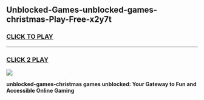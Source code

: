 
## Unblocked-Games-unblocked-games-christmas-Play-Free-x2y7t
<h3>
<a href="https://premium76.site?title=unblocked-games-christmas&ref=23A">CLICK TO PLAY</a></h3>
<hr>

<h3>
<a href="https://premium76.site?title=unblocked-games-christmas&ref=23A">CLICK 2 PLAY</a>
  
</h3>

<a href="https://premium76.site?title=unblocked-games-christmas&ref=23A"><img src="https://clearcache.store/games.png"></a>


**unblocked-games-christmas games unblocked: Your Gateway to Fun and Accessible Online Gaming**

